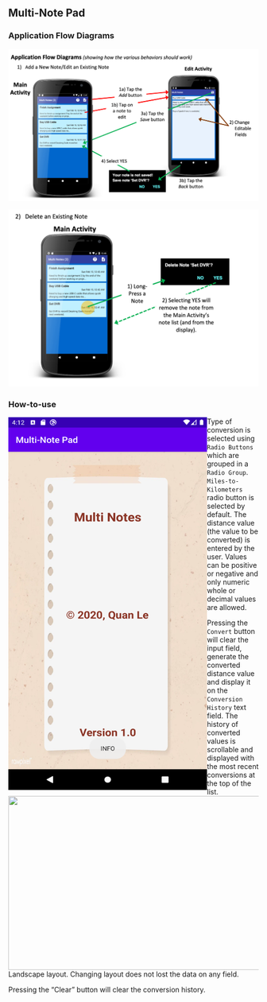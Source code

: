 ## Multi-Note Pad

### Application Flow Diagrams

![Alt text](pic/Application-Flow-Diagrams_1.png?raw=true "1")
 
![Alt text](pic/Application-Flow-Diagrams_2.png?raw=true "1")

### How-to-use
<a href="url"><img src="pic/AboutActivity.png" align="left" height="750" width="400" ></a>  

Type of conversion is selected using ```Radio Buttons``` which are grouped in a ```Radio Group```. ```Miles-to-Kilometers``` radio button is selected by default. The distance value (the value to be converted) is entered by the user. Values can be positive or negative and only numeric whole or decimal values are allowed. 

Pressing the ```Convert``` button will clear the input field, generate the converted distance value and display it on the ```Conversion History``` text field. The history of converted values is scrollable and displayed with the most recent conversions at the top of the list. 
<br>
<a href="url"><img src="pic/Landscape-Layout.png" align="left" height="350" width="700" ></a>
Landscape layout. Changing layout does not lost the data on any field.

Pressing the “Clear” button will clear the conversion history.
